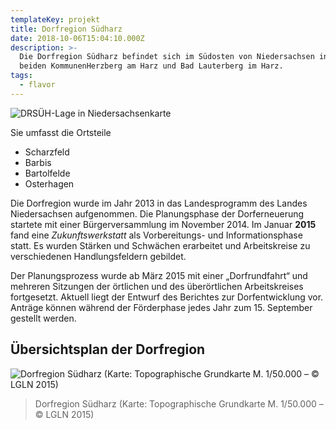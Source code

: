 ```yaml
---
templateKey: projekt
title: Dorfregion Südharz
date: 2018-10-06T15:04:10.000Z
description: >-
  Die Dorfregion Südharz befindet sich im Südosten von Niedersachsen in den
  beiden KommunenHerzberg am Harz und Bad Lauterberg im Harz.
tags:
  - flavor
---
```

![DRSÜH-Lage in Niedersachsenkarte](/img/drsuh-lage-in-niedersachsenkarte.jpg)

Sie umfasst die Ortsteile

* Scharzfeld
* Barbis
* Bartolfelde
* Osterhagen

Die Dorfregion wurde im Jahr 2013 in das Landesprogramm des Landes Niedersachsen aufgenommen. Die Planungsphase der Dorferneuerung startete mit einer Bürgerversammlung im November 2014. Im Januar **2015** fand eine _Zukunftswerkstatt_ als Vorbereitungs- und Informationsphase statt. Es wurden  Stärken und Schwächen erarbeitet und Arbeitskreise zu verschiedenen Handlungsfeldern gebildet.

Der Planungsprozess wurde ab März 2015 mit einer „Dorfrundfahrt“ und mehreren Sitzungen der örtlichen und  des überörtlichen Arbeitskreises fortgesetzt. Aktuell liegt der Entwurf des Berichtes zur Dorfentwicklung vor. Anträge können während der Förderphase jedes Jahr zum 15. September gestellt werden.

## Übersichtsplan der Dorfregion

![Dorfregion Südharz (Karte: Topographische Grundkarte M. 1/50.000 – © LGLN 2015)](/img/lageplan-geltde-bez.jpg)

> Dorfregion Südharz (Karte: Topographische Grundkarte M. 1/50.000 – © LGLN 2015)

